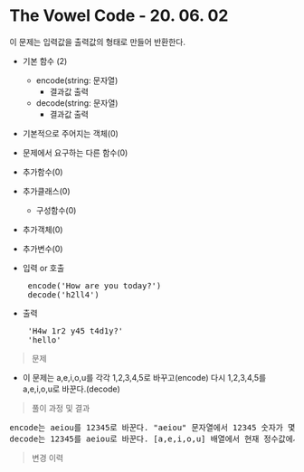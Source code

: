 # The Vowel Code - 20. 06. 02

이 문제는 입력값을 출력값의 형태로 만들어 반환한다.

- 기본 함수 (2)
  - encode(string: 문자열)
    - 결과값 출력
  - decode(string: 문자열)
    - 결과값 출력
- 기본적으로 주어지는 객체(0)
- 문제에서 요구하는 다른 함수(0)
- 추가함수(0)
- 추가클래스(0)
  - 구성함수(0)
- 추가객체(0)
- 추가변수(0)

- 입력 or 호출
  <pre> encode('How are you today?')
   decode('h2ll4') </pre>
 
- 출력
  <pre> 'H4w 1r2 y45 t4d1y?'
   'hello' </pre>

> 문제
  - 이 문제는 a,e,i,o,u를 각각 1,2,3,4,5로 바꾸고(encode) 다시 1,2,3,4,5를 a,e,i,o,u로 바꾼다.(decode)

> 풀이 과정 및 결과
<pre>
encode는 aeiou를 12345로 바꾼다. "aeiou" 문자열에서 12345 숫자가 몇 번 인덱스에 있는지 찾은 후 인덱스는 0번부터 시작이므로 1을 더한다.
decode는 12345를 aeiou로 바꾼다. [a,e,i,o,u] 배열에서 현재 정수값에서 -1한 값을 인덱스로 사용하여 배열에서 꺼낸다.
</pre>

>변경 이력
<pre>
</pre>